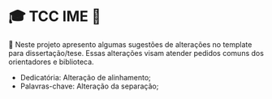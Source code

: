 # :mortar_board: TCC IME :page_facing_up:

:speech_balloon: Neste projeto apresento algumas sugestões de alterações no template para dissertação/tese. Essas alterações visam atender pedidos comuns dos orientadores e biblioteca.


- Dedicatória: Alteração de alinhamento;
- Palavras-chave: Alteração da separação;

